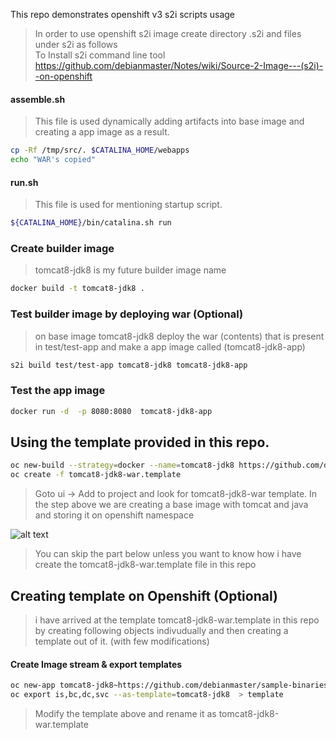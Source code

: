 
This repo demonstrates openshift v3 s2i scripts usage

> In order to use openshift s2i image  create directory  .s2i and files under s2i as follows   
> To Install s2i command line tool https://github.com/debianmaster/Notes/wiki/Source-2-Image---(s2i)--on-openshift    


#### assemble.sh  
> This file is used dynamically adding artifacts into base image and creating a app image as a result.   

```sh
cp -Rf /tmp/src/. $CATALINA_HOME/webapps
echo "WAR's copied"
```

#### run.sh
> This file is used for mentioning startup script.   

```sh
${CATALINA_HOME}/bin/catalina.sh run
```

### Create builder image
> tomcat8-jdk8  is my future builder image name   

```sh
docker build -t tomcat8-jdk8 .
```

### Test builder image by deploying war  (Optional)
>  on base image tomcat8-jdk8 deploy the war (contents) that is present in test/test-app and make a app image called (tomcat8-jdk8-app)   

```sh
s2i build test/test-app tomcat8-jdk8 tomcat8-jdk8-app
```

### Test the app image
```sh
docker run -d  -p 8080:8080  tomcat8-jdk8-app 
```

## Using the template provided in this repo.
```sh
oc new-build --strategy=docker --name=tomcat8-jdk8 https://github.com/debianmaster/openshift-s2i-example.git -n openshift
oc create -f tomcat8-jdk8-war.template
```
> Goto ui -> Add to project and look for tomcat8-jdk8-war template. 
> In the step above we are creating a base image with tomcat and java and storing it on openshift namespace   

![alt text](https://raw.githubusercontent.com/debianmaster/openshift-s2i-example/master/add2proj.png "Add to Proj")











> You can skip the part below unless you want to know how i have create the tomcat8-jdk8-war.template file in this repo    











## Creating template on Openshift   (Optional)

> i have arrived at the template  tomcat8-jdk8-war.template in this repo by creating following objects indivudually and then creating a template out of it.  (with few modifications)   

#### Create Image stream & export templates 
```sh
oc new-app tomcat8-jdk8~https://github.com/debianmaster/sample-binaries.git --name='tomcat8-jdk8-war'
oc export is,bc,dc,svc --as-template=tomcat8-jdk8  > template
```

> Modify the template above and rename it as tomcat8-jdk8-war.template   




